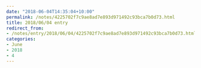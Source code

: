 ```yaml
---
date: "2018-06-04T14:35:04+10:00"
permalink: /notes/4225702f7c9ae8ad7e893d971492c93bca7b0d73.html
title: 2018/06/04 entry
redirect_from:
- /notes/entry/2018/06/04/4225702f7c9ae8ad7e893d971492c93bca7b0d73.html
categories:
- June
- 2018
- 4
---
```

